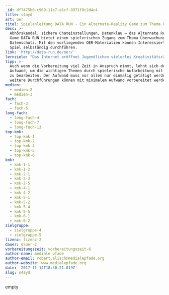 ```yaml
---
_id: df7475b0-c969-11e7-a1cf-8971f8c2d4c4
title: s4ayd
art: oer
titel: Spielanleitung DATA RUN - Ein Alternate-Reality Game zum Thema Überwachung
desc: >-
  Abhörskandal, sichere Chateinstellungen, Datenklau – das Alternate Reality
  Game DATA RUN bietet einen spielerischen Zugang zum Thema Überwachung und
  Datenschutz. Mit den vorliegenden OER-Materialien können Interessierte das
  Spiel selbständig durchführen.
link: 'http://data-run.de/oer/'
lernziele: "Das Internet eröffnet Jugendlichen vielerlei Kreativitätsräume und Partizipationsmöglichkeiten, gleichzeitig wird das Netz aber von Staaten überwacht und von Unternehmen kommerzialisiert. Für eine selbstbestimmte und sichere Bewegung in den digitalen Welten müssen Jugendliche darüber informiert werden, wie sie damit umgehen sollen und was sie tun können, um ihre Daten zu schützen.<br>Überwachung ist ein komplexes und abstraktes Thema, und gefühlt “weit weg” von der Realität der Jugendlichen. Für Lehrkräfte ist es deshalb eine ganz besondere Herausforderung jungen Menschen dieses Thema anschaulich und praxisnah auf Augenhöhe zu vermitteln. Denn viele Menschen, egal welchen Alters, verbinden eine große Ohnmacht oder Gleichgültigkeit mit den Themen Überwachung und Datenschutz.<br>DATA RUN bietet hier einen niedrigschwelligen, spielerischen Einstieg und öffnet “Gesprächs-Türen” für unterschiedliche Themen aus dem Bereich.<br>Ziel ist es bewusst zu machen, dass Überwachung allgegenwärtig ist, permanent praktiziert wird und jeden betrifft. Die Teilnehmenden sollen erfahren, welche (technischen) Möglichkeiten vorhanden sind, aber auch grundsätzlich eine Diskussionsplattform bekommen, um sich und ihre Meinung auszudrücken. Folgende Grundlagen sollen oder können, je nach Fokus der methodischen Auswertung, vermittelt werden:<br>Wie sieht ein sicheres Passwort aus?<br>Was ist Verschlüsselung?<br>Was ist Datensparsamkeit?<br>Was ist Webtracking und welche Möglichkeiten gibt es, dies zu unterbinden?<br>..."
tipp: >-
  Auch wenn die Vorbereitung viel Zeit in Anspruch nimmt, lohnt sich der
  Aufwand, um die wichtigen Themen durch spielerische Aufarbeitung mit den SuS
  zu bearbeiten. Der Aufwand muss vor allem nur einmalig getätigt werden,
  weitere Durchführungen können mit minimalem Aufwand vorbereitet werden.
medien:
  - medien-2
  - medien-3
fach:
  - fach-3
  - fach-5
long-fach:
  - long-fach-4
  - long-fach-7
  - long-fach-13
top-kmk:
  - top-kmk-1
  - top-kmk-2
  - top-kmk-4
  - top-kmk-5
  - top-kmk-6
kmk:
  - kmk-1-1
  - kmk-1-2
  - kmk-2-1
  - kmk-2-3
  - kmk-2-5
  - kmk-4-1
  - kmk-4-2
  - kmk-5-1
  - kmk-5-2
  - kmk-5-4
  - kmk-5-5
  - kmk-6-1
  - kmk-6-2
zielgruppe:
  - zielgruppe-4
  - zielgruppe-5
lizenz: lizenz-2
dauer: dauer-2
vorbereitungszeit: vorbereitungszeit-6
author-name: mediale pfade
author-email: robert.alisch@medialepfade.org
author-website: www.medialepfade.org
date: '2017-11-14T18:30:21.819Z'
slug: s4ayd
---
```

empty
